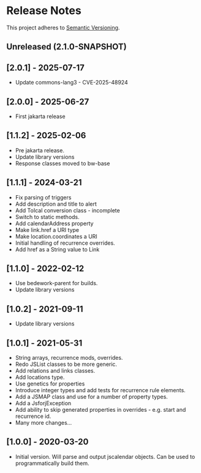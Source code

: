 # Release Notes

This project adheres to [Semantic Versioning](https://semver.org/spec/v2.0.0.html).

## Unreleased (2.1.0-SNAPSHOT)

## [2.0.1] - 2025-07-17
* Update commons-lang3 - CVE-2025-48924

## [2.0.0] - 2025-06-27
* First jakarta release

## [1.1.2] - 2025-02-06
* Pre jakarta release.
* Update library versions
* Response classes moved to bw-base

## [1.1.1] - 2024-03-21
* Fix parsing of triggers
* Add description and title to alert
* Add ToIcal conversion class - incomplete
* Switch to static methods.
* Add calendarAddress property
* Make link.href a URI type
* Make location.coordinates a URI
* Initial handling of recurrence overrides.
* Add href as a String value to Link

## [1.1.0] - 2022-02-12
* Use bedework-parent for builds.
* Update library versions

## [1.0.2] - 2021-09-11
* Update library versions

## [1.0.1] - 2021-05-31
* String arrays, recurrence mods, overrides.
* Redo JSList classes to be more generic.
* Add relations and links classes.
* Add locations type.
* Use genetics for properties
* Introduce integer types and add tests for recurrence rule elements.
* Add a JSMAP class and use for a number of property types.
* Add a JsforjException
* Add ability to skip generated properties in overrides - e.g. start and recurrence id.
* Many more changes...

## [1.0.0] - 2020-03-20
* Initial version. Will parse and output jscalendar objects. Can be used to programmatically build them.
